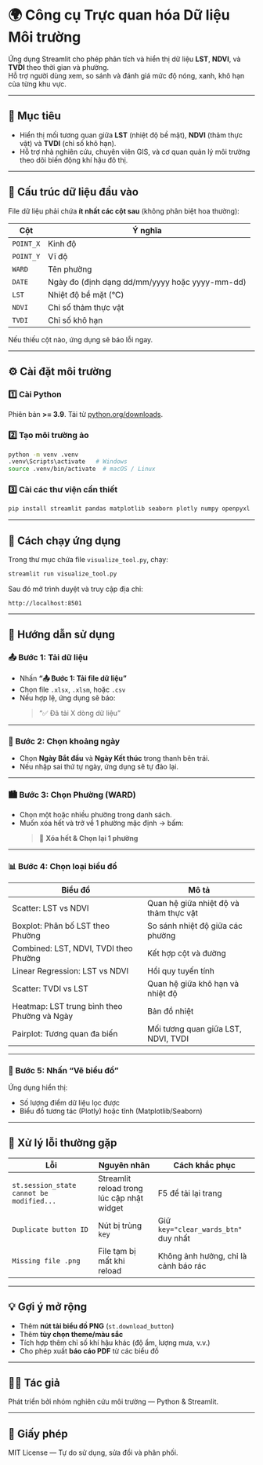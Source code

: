 
# 🌍 Công cụ Trực quan hóa Dữ liệu Môi trường

Ứng dụng Streamlit cho phép phân tích và hiển thị dữ liệu **LST**, **NDVI**, và **TVDI** theo thời gian và phường.  
Hỗ trợ người dùng xem, so sánh và đánh giá mức độ nóng, xanh, khô hạn của từng khu vực.

---

## 🧠 Mục tiêu
- Hiển thị mối tương quan giữa **LST** (nhiệt độ bề mặt), **NDVI** (thảm thực vật) và **TVDI** (chỉ số khô hạn).  
- Hỗ trợ nhà nghiên cứu, chuyên viên GIS, và cơ quan quản lý môi trường theo dõi biến động khí hậu đô thị.

---

## 🧩 Cấu trúc dữ liệu đầu vào

File dữ liệu phải chứa **ít nhất các cột sau** (không phân biệt hoa thường):

| Cột        | Ý nghĩa |
|-------------|----------|
| `POINT_X`   | Kinh độ |
| `POINT_Y`   | Vĩ độ |
| `WARD`      | Tên phường |
| `DATE`      | Ngày đo (định dạng dd/mm/yyyy hoặc yyyy-mm-dd) |
| `LST`       | Nhiệt độ bề mặt (°C) |
| `NDVI`      | Chỉ số thảm thực vật |
| `TVDI`      | Chỉ số khô hạn |

Nếu thiếu cột nào, ứng dụng sẽ báo lỗi ngay.

---

## ⚙️ Cài đặt môi trường

### 1️⃣ Cài Python
Phiên bản **>= 3.9**. Tải từ [python.org/downloads](https://www.python.org/downloads/).

### 2️⃣ Tạo môi trường ảo
```bash
python -m venv .venv
.venv\Scripts\activate   # Windows
source .venv/bin/activate  # macOS / Linux
```

### 3️⃣ Cài các thư viện cần thiết
```bash
pip install streamlit pandas matplotlib seaborn plotly numpy openpyxl
```

---

## 🚀 Cách chạy ứng dụng

Trong thư mục chứa file `visualize_tool.py`, chạy:
```bash
streamlit run visualize_tool.py
```

Sau đó mở trình duyệt và truy cập địa chỉ:
```
http://localhost:8501
```

---

## 🧭 Hướng dẫn sử dụng

### 📤 Bước 1: Tải dữ liệu
- Nhấn **“📤 Bước 1: Tải file dữ liệu”**
- Chọn file `.xlsx`, `.xlsm`, hoặc `.csv`
- Nếu hợp lệ, ứng dụng sẽ báo:  
  > “✅ Đã tải X dòng dữ liệu”

---

### 📅 Bước 2: Chọn khoảng ngày
- Chọn **Ngày Bắt đầu** và **Ngày Kết thúc** trong thanh bên trái.  
- Nếu nhập sai thứ tự ngày, ứng dụng sẽ tự đảo lại.

---

### 🏙️ Bước 3: Chọn Phường (WARD)
- Chọn một hoặc nhiều phường trong danh sách.
- Muốn xóa hết và trở về 1 phường mặc định → bấm:  
  > 🧹 **Xóa hết & Chọn lại 1 phường**

---

### 📊 Bước 4: Chọn loại biểu đồ

| Biểu đồ | Mô tả |
|----------|--------|
| Scatter: LST vs NDVI | Quan hệ giữa nhiệt độ và thảm thực vật |
| Boxplot: Phân bố LST theo Phường | So sánh nhiệt độ giữa các phường |
| Combined: LST, NDVI, TVDI theo Phường | Kết hợp cột và đường |
| Linear Regression: LST vs NDVI | Hồi quy tuyến tính |
| Scatter: TVDI vs LST | Quan hệ giữa khô hạn và nhiệt độ |
| Heatmap: LST trung bình theo Phường và Ngày | Bản đồ nhiệt |
| Pairplot: Tương quan đa biến | Mối tương quan giữa LST, NDVI, TVDI |

---

### 🎨 Bước 5: Nhấn “Vẽ biểu đồ”
Ứng dụng hiển thị:
- Số lượng điểm dữ liệu lọc được  
- Biểu đồ tương tác (Plotly) hoặc tĩnh (Matplotlib/Seaborn)

---

## 🧰 Xử lý lỗi thường gặp

| Lỗi | Nguyên nhân | Cách khắc phục |
|------|--------------|----------------|
| `st.session_state cannot be modified...` | Streamlit reload trong lúc cập nhật widget | F5 để tải lại trang |
| `Duplicate button ID` | Nút bị trùng `key` | Giữ `key="clear_wards_btn"` duy nhất |
| `Missing file .png` | File tạm bị mất khi reload | Không ảnh hưởng, chỉ là cảnh báo rác |

---

## 💡 Gợi ý mở rộng
- Thêm **nút tải biểu đồ PNG** (`st.download_button`)  
- Thêm **tùy chọn theme/màu sắc**  
- Tích hợp thêm chỉ số khí hậu khác (độ ẩm, lượng mưa, v.v.)  
- Cho phép xuất **báo cáo PDF** từ các biểu đồ

---

## 👨‍💻 Tác giả
Phát triển bởi nhóm nghiên cứu môi trường — Python & Streamlit.

---

## 📜 Giấy phép
MIT License — Tự do sử dụng, sửa đổi và phân phối.
